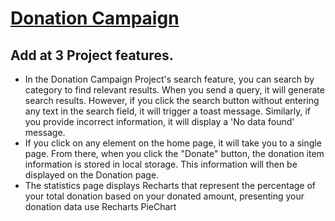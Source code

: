 # [Donation Campaign](https://651461f6fc953b2030e72d28--capable-faloodeh-7aef99.netlify.app/)

## Add at 3 Project features.

- In the Donation Campaign Project's search feature, you can search by category to find relevant results. When you send a query, it will generate search results. However, if you click the search button without entering any text in the search field, it will trigger a toast message. Similarly, if you provide incorrect information, it will display a 'No data found' message.
- If you click on any element on the home page, it will take you to a single page. From there, when you click the "Donate" button, the donation item information is stored in local storage. This information will then be displayed on the Donation page.
- The statistics page displays Recharts that represent the percentage of your total donation based on your donated amount, presenting your donation data use Recharts PieChart
